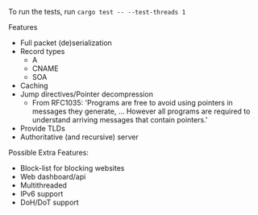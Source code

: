 To run the tests, run `cargo test -- --test-threads 1`

Features
  - Full packet (de)serialization
  - Record types
    - A
    - CNAME
    - SOA
  - Caching
  - Jump directives/Pointer decompression
    - From RFC1035: 'Programs are free to avoid using pointers in messages they
      generate, ... However all programs are required to understand arriving
      messages that contain pointers.'
  - Provide TLDs
  - Authoritative (and recursive) server

Possible Extra Features:
  - Block-list for blocking websites
  - Web dashboard/api
  - Multithreaded
  - IPv6 support
  - DoH/DoT support

